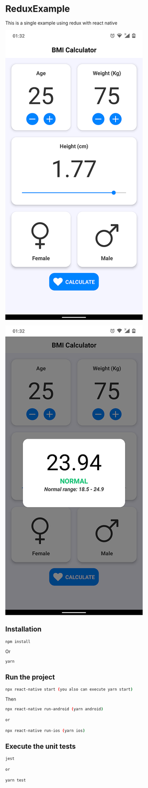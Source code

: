 # ReduxExample

This is a single example using redux with react native

![alt text](https://raw.githubusercontent.com/alexsantosquispe/ReduxExample/main/screenshots/bmi_calculator_1.png)

![alt text](https://raw.githubusercontent.com/alexsantosquispe/ReduxExample/main/screenshots/bmi_calculator_2.png)

## Installation

```bash
npm install
```

Or

```bash
yarn
```

## Run the project

```bash
npx react-native start (you also can execute yarn start)
```

Then

```bash
npx react-native run-android (yarn android)

or

npx react-native run-ios (yarn ios)
```

## Execute the unit tests

```bash
jest

or

yarn test
```
